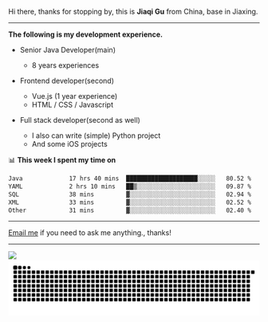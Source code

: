 Hi there, thanks for stopping by, this is **Jiaqi Gu** from China, base in Jiaxing.

---

**The following is my development experience.**

- Senior Java Developer(main)
  - 8 years experiences

- Frontend developer(second)
  - Vue.js (1 year experience)
  - HTML / CSS / Javascript
  
- Full stack developer(second as well)
  - I also can write (simple) Python project
  - And some iOS projects

📊 **This week I spent my time on**
<!--START_SECTION:waka-->

```text
Java             17 hrs 40 mins  ████████████████████░░░░░   80.52 %
YAML             2 hrs 10 mins   ██▒░░░░░░░░░░░░░░░░░░░░░░   09.87 %
SQL              38 mins         ▓░░░░░░░░░░░░░░░░░░░░░░░░   02.94 %
XML              33 mins         ▓░░░░░░░░░░░░░░░░░░░░░░░░   02.52 %
Other            31 mins         ▓░░░░░░░░░░░░░░░░░░░░░░░░   02.40 %
```

<!--END_SECTION:waka-->

---

[Email me](mailto:htk2klwgr@mozmail.com?subject=Hiring_from_GitHub) if you need to ask me anything., thanks!

---

![]( https://visitor-badge.glitch.me/badge?page_id=githubgujiaqi)
![]( https://github.com/droid-Q/droid-Q/raw/output/github-contribution-grid-snake.svg#gh-dark-mode-only)
